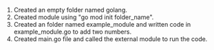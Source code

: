 1. Created an empty folder named golang.
2. Created module using "go mod init folder_name".
3. Created an folder named example_module and written code in example_module.go to add two numbers.
4. Created main.go file and called the external module to run the code.
